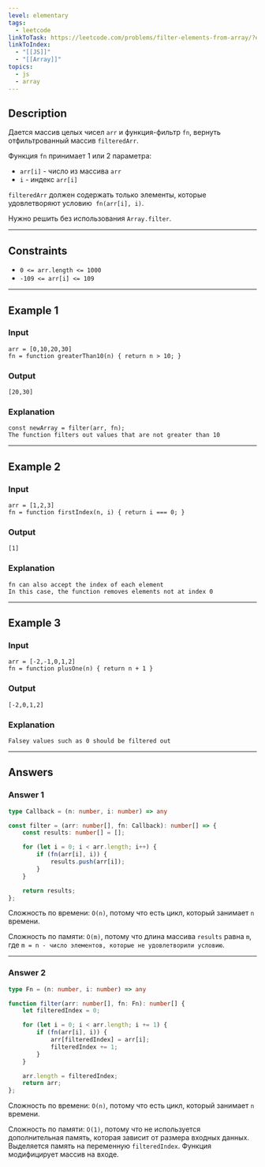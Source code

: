 ```yaml
---
level: elementary
tags:
  - leetcode
linkToTask: https://leetcode.com/problems/filter-elements-from-array/?envType=study-plan-v2&envId=30-days-of-javascript
linkToIndex:
  - "[[JS]]"
  - "[[Array]]"
topics:
  - js
  - array
---
```

## Description

Дается массив целых чисел `arr` и функция-фильтр `fn`, вернуть отфильтрованный массив `filteredArr`.

Функция `fn` принимает 1 или 2 параметра:
- `arr[i]` - число из массива `arr`
- `i` - индекс `arr[i]`

`filteredArr` должен содержать только элементы, которые удовлетворяют условию  `fn(arr[i], i)`.

Нужно решить без использования `Array.filter`.

---
## Constraints

- `0 <= arr.length <= 1000`
- `-109 <= arr[i] <= 109`

---
## Example 1

### Input

```
arr = [0,10,20,30]
fn = function greaterThan10(n) { return n > 10; }
```
### Output

```
[20,30]
```
### Explanation

```
const newArray = filter(arr, fn);
The function filters out values that are not greater than 10
```

---
## Example 2

### Input

```
arr = [1,2,3]
fn = function firstIndex(n, i) { return i === 0; }
```
### Output

```
[1]
```
### Explanation

```
fn can also accept the index of each element
In this case, the function removes elements not at index 0
```

---
## Example 3

### Input

```
arr = [-2,-1,0,1,2]
fn = function plusOne(n) { return n + 1 }
```
### Output

```
[-2,0,1,2]
```
### Explanation

```
Falsey values such as 0 should be filtered out
```

---
## Answers

### Answer 1

```typescript
type Callback = (n: number, i: number) => any

const filter = (arr: number[], fn: Callback): number[] => {
	const results: number[] = [];

    for (let i = 0; i < arr.length; i++) {
        if (fn(arr[i], i)) {
            results.push(arr[i]);
        }
    }

    return results;
};
```


Сложность по времени: `O(n)`, потому что есть цикл, который занимает `n` времени.

Сложность по памяти: `O(m)`, потому что длина массива `results` равна `m`, где `m = n - число элементов, которые не удовлетворили условию`.

---
### Answer 2

```typescript
type Fn = (n: number, i: number) => any

function filter(arr: number[], fn: Fn): number[] {
    let filteredIndex = 0;

    for (let i = 0; i < arr.length; i += 1) {
        if (fn(arr[i], i)) {
            arr[filteredIndex] = arr[i];
            filteredIndex += 1;
        }
    }

    arr.length = filteredIndex;
    return arr;
};
```

Сложность по времени: `O(n)`, потому что есть цикл, который занимает `n` времени.

Сложность по памяти: `O(1)`, потому что не используется дополнительная память, которая зависит от размера входных данных. Выделяется память на переменную `filteredIndex`. Функция модифицирует массив на входе.